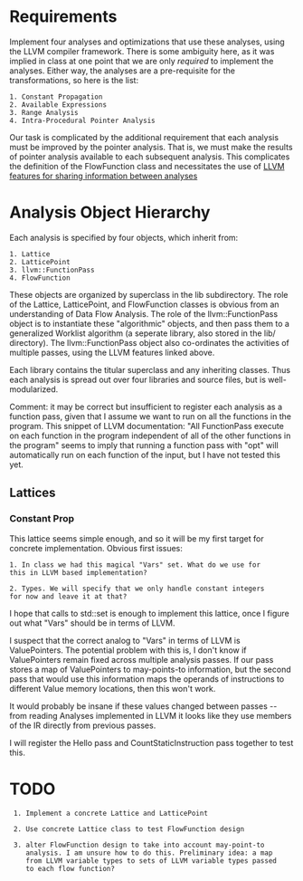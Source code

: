 # Requirements #
	
Implement four analyses and optimizations that use these analyses,
using the LLVM compiler framework. There is some ambiguity here, as it
was implied in class at one point that we are only *required* to
implement the analyses. Either way, the analyses are a pre-requisite
for the transformations, so here is the list:

	1. Constant Propagation	
	2. Available Expressions
	3. Range Analysis
	4. Intra-Procedural Pointer Analysis
	
Our task is complicated by the additional requirement that each
analysis must be improved by the pointer analysis. That is, we must
make the results of pointer analysis available to each subsequent
analysis. This complicates the definition of the FlowFunction class
and necessitates the use of [LLVM features for sharing information
between analyses](http://llvm.org/docs/WritingAnLLVMPass.html#specifying-interactions-between-passes)

# Analysis Object Hierarchy #

Each analysis is specified by four objects, which inherit from:

	1. Lattice
	2. LatticePoint
	3. llvm::FunctionPass
	4. FlowFunction
	
These objects are organized by superclass in the lib subdirectory. The
role of the Lattice, LatticePoint, and FlowFunction classes is obvious
from an understanding of Data Flow Analysis. The role of the
llvm::FunctionPass object is to instantiate these "algorithmic"
objects, and then pass them to a generalized Worklist algorithm (a
seperate library, also stored in the lib/ directory). The
llvm::FunctionPass object also co-ordinates the activities of multiple
passes, using the LLVM features linked above.

Each library contains the titular superclass and any inheriting
classes. Thus each analysis is spread out over four libraries and
source files, but is well-modularized.

Comment: it may be correct but insufficient to register each analysis
as a function pass, given that I assume we want to run on all the
functions in the program. This snippet of LLVM documentation: "All
FunctionPass execute on each function in the program independent of
all of the other functions in the program" seems to imply that running
a function pass with "opt" will automatically run on each function of
the input, but I have not tested this yet.
	   
## Lattices ##

### Constant Prop ###

This lattice seems simple enough, and so it will be my first target
for concrete implementation. Obvious first issues:

	1. In class we had this magical "Vars" set. What do we use for
	this in LLVM based implementation?
	
	2. Types. We will specify that we only handle constant integers
	for now and leave it at that?
	
	
I hope that calls to std::set is enough to implement this lattice,
once I figure out what "Vars" should be in terms of LLVM.

I suspect that the correct analog to "Vars" in terms of LLVM is
ValuePointers. The potential problem with this is, I don't know if
ValuePointers remain fixed across multiple analysis passes. If our
pass stores a map of ValuePointers to may-points-to information, but
the second pass that would use this information maps the operands of
instructions to different Value memory locations, then this won't
work. 

It would probably be insane if these values changed between passes --
from reading Analyses implemented in LLVM it looks like they use
members of the IR directly from previous passes. 

I will register the Hello pass and CountStaticInstruction pass
together to test this. 


# TODO #
 
	 1. Implement a concrete Lattice and LatticePoint
		
	 2. Use concrete Lattice class to test FlowFunction design 
		
	 3. alter FlowFunction design to take into account may-point-to
		analysis. I am unsure how to do this. Preliminary idea: a map
		from LLVM variable types to sets of LLVM variable types passed
		to each flow function?
